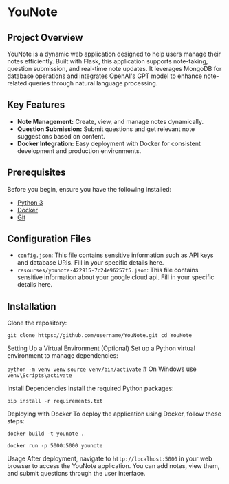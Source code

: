 # YouNote

## Project Overview
YouNote is a dynamic web application designed to help users manage their notes efficiently. Built with Flask, this application supports note-taking, question submission, and real-time note updates. It leverages MongoDB for database operations and integrates OpenAI's GPT model to enhance note-related queries through natural language processing.

## Key Features
- **Note Management:** Create, view, and manage notes dynamically.
- **Question Submission:** Submit questions and get relevant note suggestions based on content.
- **Docker Integration:** Easy deployment with Docker for consistent development and production environments.

## Prerequisites
Before you begin, ensure you have the following installed:
- [Python 3](https://www.python.org/downloads/)
- [Docker](https://www.docker.com/get-started)
- [Git](https://git-scm.com/book/en/v2/Getting-Started-Installing-Git)

## Configuration Files
- `config.json`: This file contains sensitive information such as API keys and database URIs. Fill in your specific details here. 
- `resourses/younote-422915-7c24e96257f5.json`: This file contains sensitive information about your google cloud api. Fill in your specific details here. 


## Installation

Clone the repository:

`git clone https://github.com/username/YouNote.git
cd YouNote`

Setting Up a Virtual Environment
(Optional) Set up a Python virtual environment to manage dependencies:

`python -m venv venv`
`source venv/bin/activate`  # On Windows use `venv\Scripts\activate`

Install Dependencies
Install the required Python packages:

`pip install -r requirements.txt`

Deploying with Docker
To deploy the application using Docker, follow these steps:

`docker build -t younote .`

`docker run -p 5000:5000 younote`

Usage
After deployment, navigate to `http://localhost:5000` in your web browser to access the YouNote application. You can add notes, view them, and submit questions through the user interface.

